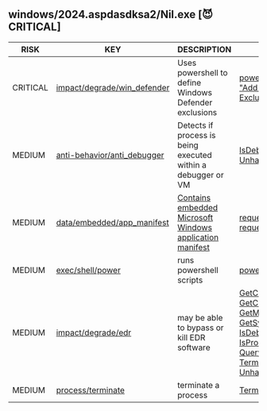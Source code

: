 ## windows/2024.aspdasdksa2/Nil.exe [😈 CRITICAL]

| RISK | KEY | DESCRIPTION | EVIDENCE |
|--|--|--|--|
| CRITICAL | [impact/degrade/win_defender](https://github.com/chainguard-dev/malcontent/blob/main/rules/impact/degrade/win_defender.yara#win_defender_exclusion) | Uses powershell to define Windows Defender exclusions | [powershell -Command "Add-MpPreference -ExclusionPath 'C:\'"](https://github.com/search?q=powershell+-Command+%22Add-MpPreference+-ExclusionPath+%27C%3A%5C%27%22&type=code) |
| MEDIUM | [anti-behavior/anti_debugger](https://github.com/chainguard-dev/malcontent/blob/main/rules/anti-behavior/anti-debugger.yara#win_debugger_present) | Detects if process is being executed within a debugger or VM | [IsDebuggerPresent](https://github.com/search?q=IsDebuggerPresent&type=code)<br>[UnhandledExceptionFilter](https://github.com/search?q=UnhandledExceptionFilter&type=code) |
| MEDIUM | [data/embedded/app_manifest](https://github.com/chainguard-dev/malcontent/blob/main/rules/data/embedded/app-manifest.yara#app_manifest) | [Contains embedded Microsoft Windows application manifest](https://learn.microsoft.com/en-us/cpp/build/reference/manifestuac-embeds-uac-information-in-manifest?view=msvc-170) | [requestedExecutionLevel](https://github.com/search?q=requestedExecutionLevel&type=code)<br>[requestedPrivileges](https://github.com/search?q=requestedPrivileges&type=code) |
| MEDIUM | [exec/shell/power](https://github.com/chainguard-dev/malcontent/blob/main/rules/exec/shell/powershell.yara#powershell) | runs powershell scripts | [powershell -Command](https://github.com/search?q=powershell+-Command&type=code) |
| MEDIUM | [impact/degrade/edr](https://github.com/chainguard-dev/malcontent/blob/main/rules/impact/degrade/edr.yara#win_kill_proc) | may be able to bypass or kill EDR software | [GetCurrentProcess](https://github.com/search?q=GetCurrentProcess&type=code)<br>[GetCurrentThread](https://github.com/search?q=GetCurrentThread&type=code)<br>[GetModuleHandle](https://github.com/search?q=GetModuleHandle&type=code)<br>[GetSystemTimeAsFileTime](https://github.com/search?q=GetSystemTimeAsFileTime&type=code)<br>[IsDebuggerPresent](https://github.com/search?q=IsDebuggerPresent&type=code)<br>[IsProcessorFeaturePresent](https://github.com/search?q=IsProcessorFeaturePresent&type=code)<br>[QueryPerformanceCounter](https://github.com/search?q=QueryPerformanceCounter&type=code)<br>[TerminateProcess](https://github.com/search?q=TerminateProcess&type=code)<br>[UnhandledExceptionFilter](https://github.com/search?q=UnhandledExceptionFilter&type=code) |
| MEDIUM | [process/terminate](https://github.com/chainguard-dev/malcontent/blob/main/rules/process/terminate/terminate.yara#TerminateProcess) | terminate a process | [TerminateProcess](https://github.com/search?q=TerminateProcess&type=code) |

